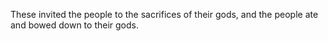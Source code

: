 These invited the people to the sacrifices of their gods, and the people ate and bowed down to their gods.
